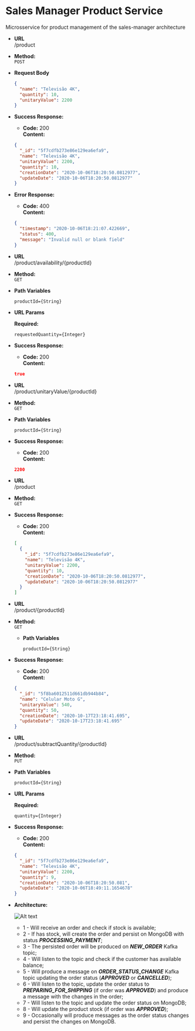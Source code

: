 # Sales Manager Product Service

Microsservice for product management of the sales-manager architecture

* **URL**\
/product

* **Method:**\
 `POST`
 
 *  **Request Body**
    ```json
    {
      "name": "Televisão 4K",
      "quantity": 10,
      "unitaryValue": 2200
    }
    ```
 * **Success Response:**
 
    * **Code:** 200 <br />
        **Content:**
    ```json
    {
      "_id": "5f7cdfb273e86e129ea6efa9",
      "name": "Televisão 4K",
      "unitaryValue": 2200,
      "quantity": 10,
      "creationDate": "2020-10-06T18:20:50.0812977",
      "updateDate": "2020-10-06T18:20:50.0812977"
    }
    ```
    
* **Error Response:**

    * **Code:** 400 <br />
        **Content:** 
    ```json
    {
      "timestamp": "2020-10-06T18:21:07.422669",
      "status": 400,
      "message": "Invalid null or blank field"
    }
    ```
  
* **URL**\
/product/availability/{productId}

* **Method:**\
 `GET`

 *  **Path Variables**

    `productId={String}`
 *  **URL Params**
 
    **Required:**
    
    `requestedQuantity={Integer}`
 * **Success Response:**
 
    * **Code:** 200 <br />
        **Content:**
    ```json
    true
    ```
   
* **URL**\
/product/unitaryValue/{productId}

* **Method:**\
 `GET`
 
 *  **Path Variables**
    
    `productId={String}`
 * **Success Response:**
 
    * **Code:** 200 <br />
        **Content:**
    ```json
    2200
    ```

* **URL**\
/product

* **Method:**\
 `GET`

 * **Success Response:**

    * **Code:** 200 <br />
        **Content:**
    ```json
    [
      {
        "_id": "5f7cdfb273e86e129ea6efa9",
        "name": "Televisão 4K",
        "unitaryValue": 2200,
        "quantity": 10,
        "creationDate": "2020-10-06T18:20:50.0812977",
        "updateDate": "2020-10-06T18:20:50.0812977"
      }
    ]
    ```

* **URL**\
/product/{productId}

* **Method:**\
 `GET`

  *  **Path Variables**

     `productId={String}`
 * **Success Response:**

    * **Code:** 200 <br />
        **Content:**
    ```json
    {
      "_id": "5f8ba6012511d661db944b84",
      "name": "Celular Moto G",
      "unitaryValue": 540,
      "quantity": 50,
      "creationDate": "2020-10-17T23:18:41.695",
      "updateDate": "2020-10-17T23:18:41.695"
    }
    ```
  
* **URL**\
/product/subtractQuantity/{productId}

* **Method:**\
 `PUT`

 *  **Path Variables**

    `productId={String}`
 *  **URL Params**
 
    **Required:**
     
    `quantity={Integer}`
 * **Success Response:**
 
    * **Code:** 200 <br />
        **Content:**
    ```json
    {
      "_id": "5f7cdfb273e86e129ea6efa9",
      "name": "Televisão 4K",
      "unitaryValue": 2200,
      "quantity": 9,
      "creationDate": "2020-10-06T18:20:50.081",
      "updateDate": "2020-10-06T18:49:11.1654678"
    }
    ```
  
 * **Architecture:**
 
    ![Alt text](https://user-images.githubusercontent.com/51386403/95694559-0ef35880-0c09-11eb-9667-9ae838b4d40f.png "Architecture")
    * 1 - Will receive an order and check if stock is available;
    * 2 - If has stock, will create the order and persist on MongoDB with status ***PROCESSING_PAYMENT***;
    * 3 - The persisted order will be produced on ***NEW_ORDER*** Kafka topic;
    * 4 - Will listen to the topic and check if the customer has available balance;
    * 5 - Will produce a message on ***ORDER_STATUS_CHANGE*** Kafka topic updating the order status (***APPROVED*** or ***CANCELLED***);
    * 6 - Will listen to the topic, update the order status to ***PREPARING_FOR_SHIPPING*** (if order was ***APPROVED***)  and produce a message with the changes in the order;
    * 7 - Will listen to the topic and update the order status on MongoDB;
    * 8 - Will update the product stock (if order was ***APPROVED***);
    * 9 - Occasionally will produce messages as the order status changes and persist the changes on MongoDB.